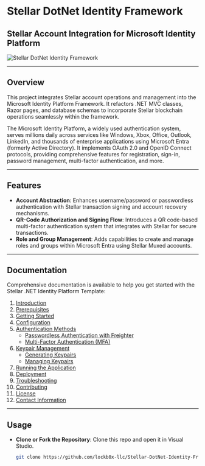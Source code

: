 # Stellar DotNet Identity Framework

## Stellar Account Integration for Microsoft Identity Platform

![Stellar DotNet Identity Framework](https://github.com/lockb0x-llc/Stellar-DotNet-Identity-Framework/assets/8976999/5e05ca83-3453-4b32-a7e6-4f28257df452)

---

## Overview

This project integrates Stellar account operations and management into the Microsoft Identity Platform Framework. It refactors .NET MVC classes, Razor pages, and database schemas to incorporate Stellar blockchain operations seamlessly within the framework.

The Microsoft Identity Platform, a widely used authentication system, serves millions daily across services like Windows, Xbox, Office, Outlook, LinkedIn, and thousands of enterprise applications using Microsoft Entra (formerly Active Directory). It implements OAuth 2.0 and OpenID Connect protocols, providing comprehensive features for registration, sign-in, password management, multi-factor authentication, and more.

---

## Features

- **Account Abstraction**: Enhances username/password or passwordless authentication with Stellar transaction signing and account recovery mechanisms.
- **QR-Code Authorization and Signing Flow**: Introduces a QR code-based multi-factor authentication system that integrates with Stellar for secure transactions.
- **Role and Group Management**: Adds capabilities to create and manage roles and groups within Microsoft Entra using Stellar Muxed accounts.

---

## Documentation

Comprehensive documentation is available to help you get started with the Stellar .NET Identity Platform Template:

1. [Introduction](./docs/Introduction.md)
2. [Prerequisites](./docs/Prerequisites.md)
3. [Getting Started](./docs/GettingStarted.md)
4. [Configuration](./docs/Configuration.md)
5. [Authentication Methods](./docs/AuthenticationMethods.md)
    - [Passwordless Authentication with Freighter](./docs/AuthenticationMethods.md#passwordless-authentication-with-freighter)
    - [Multi-Factor Authentication (MFA)](./docs/AuthenticationMethods.md#multi-factor-authentication-mfa)
6. [Keypair Management](./docs/KeypairManagement.md)
    - [Generating Keypairs](./docs/KeypairManagement.md#generating-keypairs)
    - [Managing Keypairs](./docs/KeypairManagement.md#managing-keypairs)
7. [Running the Application](./docs/RunningTheApplication.md)
8. [Deployment](./docs/Deployment.md)
9. [Troubleshooting](./docs/Troubleshooting.md)
10. [Contributing](./docs/Contributing.md)
11. [License](./docs/License.md)
12. [Contact Information](./docs/ContactInformation.md)

---

## Usage

- **Clone or Fork the Repository**: Clone this repo and open it in Visual Studio.

  ```bash
  git clone https://github.com/lockb0x-llc/Stellar-DotNet-Identity-Framework.git
